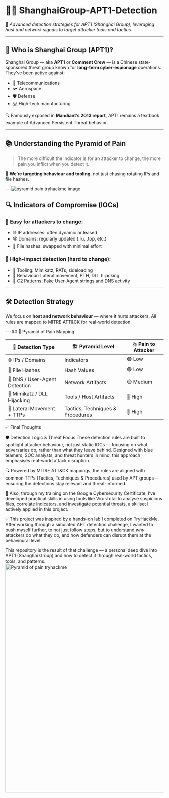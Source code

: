 # 🕵🏾 ShanghaiGroup-APT1-Detection

🎯 *Advanced detection strategies for APT1 (Shanghai Group), leveraging host and network signals to target attacker tools and tactics.*

---

## 🧠 Who is Shanghai Group (APT1)?

Shanghai Group — aka **APT1** or **Comment Crew** — is a Chinese state-sponsored threat group known for **long-term cyber-espionage** operations. They’ve been active against:

- 📡 Telecommunications  
- 🛩️ Aerospace  
- 🛡️ Defense  
- 💻 High-tech manufacturing  

🔍 Famously exposed in **Mandiant’s 2013 report**, APT1 remains a textbook example of Advanced Persistent Threat behavior.

---

## 📚 Understanding the Pyramid of Pain



> The more difficult the indicator is for an attacker to change, the more pain you inflict when you detect it.

🎯 **We’re targeting behaviour and tooling**, not just chasing rotating IPs and file hashes.

---![pyramid pain tryhackme image](https://github.com/user-attachments/assets/3870007d-8efb-4101-8e60-b91ff6fec8d8)


## 🔍 Indicators of Compromise (IOCs)

### 🔻 Easy for attackers to change:
- 🌐 IP addresses: often dynamic or leased  
- 🕸️ Domains: regularly updated (.ru, .top, etc.)  
- 🧱 File hashes: swapped with minimal effort  

### 🔺 High-impact detection (hard to change):
- 🧰 Tooling: Mimikatz, RATs, sideloading  
- 🧠 Behaviour: Lateral movement, PTH, DLL hijacking  
- 📡 C2 Patterns: Fake User-Agent strings and DNS activity  

---

## 🛠️ Detection Strategy

We focus on **host and network behaviour** — where it hurts attackers. All rules are mapped to MITRE ATT&CK for real-world detection.

---## 🎯 Pyramid of Pain Mapping

| 🧩 **Detection Type**           | 🏗️ **Pyramid Level**       | 💥 **Pain to Attacker** |
|-------------------------------|----------------------------|--------------------------|
| 🌐 IPs / Domains              | Indicators                 | 🟢 Low                  |
| 🧱 File Hashes                | Hash Values                | 🟢 Low                  |
| 📡 DNS / User-Agent Detection| Network Artifacts          | 🟡 Medium               |
| 🧰 Mimikatz / DLL Hijacking  | Tools / Host Artifacts     | 🔴 High                 |
| 🧠 Lateral Movement + TTPs   | Tactics, Techniques & Procedures | 🔴 High         |

✅ Final Thoughts

🛡️ Detection Logic & Threat Focus
These detection rules are built to spotlight attacker behaviour, not just static IOCs — focusing on what adversaries do, rather than what they leave behind. Designed with blue teamers, SOC analysts, and threat hunters in mind, this approach emphasises real-world attack disruption.

🔍 Powered by MITRE ATT&CK mappings, the rules are aligned with common TTPs (Tactics, Techniques & Procedures) used by APT groups — ensuring the detections stay relevant and threat-informed.

🧠 Also, through my training on the Google Cybersecurity Certificate, I’ve developed practical skills in using tools like VirusTotal to analyse suspicious files, correlate indicators, and investigate potential threats, a skillset I actively applied in this project.

 💡 This project was inspired by a hands-on lab I completed on TryHackMe. 
 After working through a simulated APT detection challenge, I wanted to push myself further, to not just follow steps, but to understand *why* attackers do what they do, and how defenders can disrupt them at the behavioural level.  

 
This repository is the result of that challenge — a personal deep dive into APT1 (Shanghai Group) and how to detect it through real-world tactics, tools, and patterns.
<img width="1365" height="728" alt="Pyramid of pain tryhackme " src="https://github.com/user-attachments/assets/1f8dea0f-4e0b-4088-ba97-27712efc87b3" />

